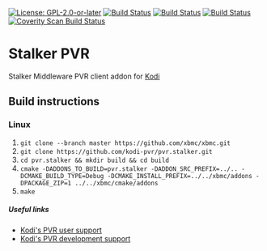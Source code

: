 [![License: GPL-2.0-or-later](https://img.shields.io/badge/License-GPL%20v2+-blue.svg)](LICENSE.md)
[![Build Status](https://travis-ci.org/kodi-pvr/pvr.stalker.svg?branch=Matrix)](https://travis-ci.org/kodi-pvr/pvr.stalker/branches)
[![Build Status](https://dev.azure.com/teamkodi/kodi-pvr/_apis/build/status/kodi-pvr.pvr.stalker?branchName=Matrix)](https://dev.azure.com/teamkodi/kodi-pvr/_build/latest?definitionId=71&branchName=Matrix)
[![Build Status](https://jenkins.kodi.tv/view/Addons/job/kodi-pvr/job/pvr.stalker/job/Matrix/badge/icon)](https://jenkins.kodi.tv/blue/organizations/jenkins/kodi-pvr%2Fpvr.stalker/branches/)
[![Coverity Scan Build Status](https://scan.coverity.com/projects/5120/badge.svg)](https://scan.coverity.com/projects/5120)

# Stalker PVR
Stalker Middleware PVR client addon for [Kodi](https://kodi.tv)

## Build instructions

### Linux

1. `git clone --branch master https://github.com/xbmc/xbmc.git`
2. `git clone https://github.com/kodi-pvr/pvr.stalker.git`
3. `cd pvr.stalker && mkdir build && cd build`
4. `cmake -DADDONS_TO_BUILD=pvr.stalker -DADDON_SRC_PREFIX=../.. -DCMAKE_BUILD_TYPE=Debug -DCMAKE_INSTALL_PREFIX=../../xbmc/addons -DPACKAGE_ZIP=1 ../../xbmc/cmake/addons`
5. `make`

##### Useful links

* [Kodi's PVR user support](https://forum.kodi.tv/forumdisplay.php?fid=167)
* [Kodi's PVR development support](https://forum.kodi.tv/forumdisplay.php?fid=136)
